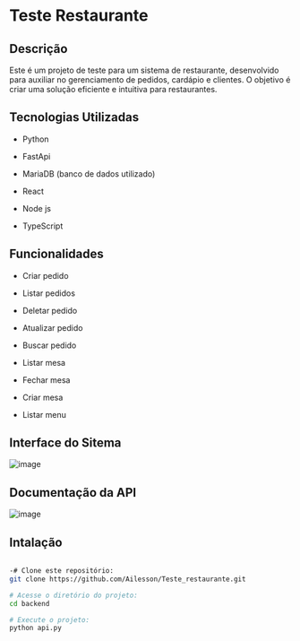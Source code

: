# Teste Restaurante

## Descrição

Este é um projeto de teste para um sistema de restaurante, desenvolvido para auxiliar no gerenciamento de pedidos, cardápio e clientes. O objetivo é criar uma solução eficiente e intuitiva para restaurantes.

## Tecnologias Utilizadas

* Python

* FastApi 

* MariaDB (banco de dados utilizado)

* React

* Node js

* TypeScript


## Funcionalidades

* Criar pedido

* Listar pedidos
  
* Deletar pedido
  
* Atualizar pedido
  
* Buscar pedido
  
* Listar mesa
  
* Fechar mesa
  
* Criar mesa
  
* Listar menu

## Interface do Sitema

![image](https://github.com/user-attachments/assets/a615f4aa-9a3f-4777-a10e-4b374dbb3594)

## Documentação da API

![image](https://github.com/user-attachments/assets/3f24592a-7f2a-491c-892b-465bb30d3e99)

## Intalação 

```bash

-# Clone este repositório:
git clone https://github.com/Ailesson/Teste_restaurante.git

# Acesse o diretório do projeto:
cd backend

# Execute o projeto:
python api.py

```



